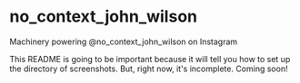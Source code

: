 # no_context_john_wilson
Machinery powering @no_context_john_wilson on Instagram

This README is going to be important because it will tell you how to set up the directory of screenshots. But, right now, it's incomplete. Coming soon!
